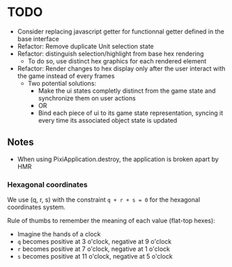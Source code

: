 # TODO

- Consider replacing javascript getter for functionnal getter defined in the base interface
- Refactor: Remove duplicate Unit selection state
- Refactor: distinguish selection/highlight from base hex rendering
  - To do so, use distinct hex graphics for each rendered element
- Refactor: Render changes to hex display only after the user interact with the game instead of every frames
  - Two potential solutions:
    - Make the ui states completly distinct from the game state and synchronize them on user actions
    - OR
    - Bind each piece of ui to its game state representation, syncing it every time its associated object state is updated

## Notes

- When using PixiApplication.destroy, the application is broken apart by HMR

### Hexagonal coordinates

We use (q, r, s) with the constraint `q + r + s = 0` for the hexagonal coordinates system.

Rule of thumbs to remember the meaning of each value (flat-top hexes):

- Imagine the hands of a clock
- `q` becomes positive at 3 o'clock, negative at 9 o'clock
- `r` becomes positive at 7 o'clock, negative at 1 o'clock
- `s` becomes positive at 11 o'clock, negative at 5 o'clock
